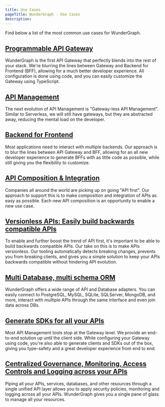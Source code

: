 ```yaml
---
title: Use Cases
pageTitle: WunderGraph - Use Cases
description:
---
```


Find below a list of the most common use cases for WunderGraph.

## [Programmable API Gateway](/docs/use-cases/programmable-api-gateway)

WunderGraph is the first API Gateway that perfectly blends into the rest of your stack.
We're blurring the lines between Gateway and Backend for Frontend (BFF),
allowing for a much better developer experience.
All configuration is done using code,
and you can easily customize the Gateway using TypeScript.

## [API Management](/docs/use-cases/api-management)

The next evolution of API Management is "Gateway-less API Management".
Similar to Serverless, we will still have gateways,
but they are abstracted away,
reducing the mental load on the developer.

## [Backend for Frontend](/docs/use-cases/backend-for-frontend)

Most applications need to interact with multiple backends.
Our approach is to blur the lines between API Gateway and BFF,
allowing for an all new developer experience to generate BFFs with as little code as possible,
while still giving you the flexibility to customize.

## [API Composition & Integration](/docs/use-cases/api-composition-and-integration)

Companies all around the world are picking up on going "API first".
Our approach to support this is to make composition and integration of APIs as easy as possible.
Each new API composition is an opportunity to enable a new use case.

## [Versionless APIs: Easily build backwards compatible APIs](/docs/use-cases/versionless-apis-easily-build-backwards-compatible-apis)

To enable and further boost the trend of API first,
it's important to be able to build backwards compatible APIs.
Our take on this is to make APIs versionless.
Our tooling automatically detects breaking changes,
prevents you from breaking clients,
and gives you a simple solution to keep your APIs backwards compatible without hindering API evolution.

## [Multi Database, multi schema ORM](/docs/use-cases/multi-database-multi-schema-orm)

WunderGraph offers a wide range of API and Database adapters.
You can easily connect to PostgreSQL, MySQL, SQLite, SQLServer, MongoDB, and more,
interact with multiple APIs through the same interface and even join data across DBs.

## [Generate SDKs for all your APIs](/docs/use-cases/generate-sdks-for-all-your-apis)

Most API Management tools stop at the Gateway level.
We provide an end-to-end solution up until the client side.
While configuring your Gateway using code,
you're also able to generate clients and SDKs out of the box,
giving you type-safety and a great developer experience from end to end.

## [Centralized Governance, Monitoring, Access Controls and Logging across your APIs](/docs/use-cases/centralized-governance-monitoring-access-controls-and-logging-across-your-apis)

Piping all your APIs, services, databases, and other resources through a single unified API layer allows you to apply security policies,
monitoring and logging across all your APIs.
WunderGraph gives you a single pane of glass to manage all your resources.
